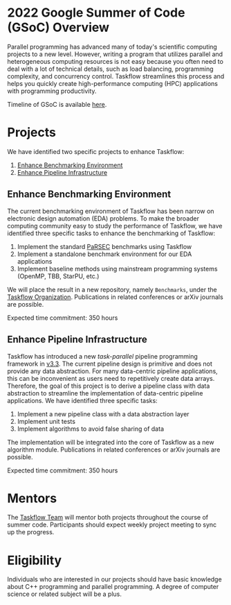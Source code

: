 # 2022 Google Summer of Code (GSoC) Overview

Parallel programming has advanced many of today's scientific computing projects to a new level.
However, writing a program that utilizes parallel and heterogeneous computing resources
is not easy because you often need to deal with a lot of technical details,
such as load balancing, programming complexity, and concurrency control.
Taskflow streamlines this process and helps you quickly create 
high-performance computing (HPC) applications with programming productivity.

Timeline of GSoC is available [here](https://developers.google.com/open-source/gsoc/timeline).

# Projects

We have identified two specific projects to enhance Taskflow:

1. [Enhance Benchmarking Environment](#enhance-benchmarking-environment)
2. [Enhance Pipeline Infrastructure](#enhance-pipeline-infrastructure)

## Enhance Benchmarking Environment

The current benchmarking environment of Taskflow has been narrow on
electronic design automation (EDA) problems. 
To make the broader computing community easy to study the performance of Taskflow,
we have identified three specific tasks to enhance the benchmarking of Taskflow:

1. Implement the standard [PaRSEC](https://parsec.cs.princeton.edu/) benchmarks using Taskflow
2. Implement a standalone benchmark environment for our EDA applications 
3. Implement baseline methods using mainstream programming systems (OpenMP, TBB, StarPU, etc.)

We will place the result in a new repository, namely `Benchmarks`, 
under the [Taskflow Organization](https://github.com/taskflow). 
Publications in related conferences or arXiv journals are possible.

Expected time commitment: 350 hours

## Enhance Pipeline Infrastructure

Taskflow has introduced a new *task-parallel* pipeline programming framework in [v3.3](https://taskflow.github.io/taskflow/release-3-3-0.html).
The current pipeline design is primitive and does not provide any data abstraction.
For many data-centric pipeline applications, this can be inconvenient as users need to repetitively create data arrays.
Therefore, the goal of this project is to derive a pipeline class with data abstraction
to streamline the implementation of data-centric pipeline applications. 
We have identified three specific tasks:

1. Implement a new pipeline class with a data abstraction layer
2. Implement unit tests 
3. Implement algorithms to avoid false sharing of data  

The implementation will be integrated into the core of Taskflow as a new algorithm module.
Publications in related conferences or arXiv journals are possible.

Expected time commitment: 350 hours

# Mentors

The [Taskflow Team](https://taskflow.github.io/taskflow/team.html) will mentor both projects throughout the course of summer code.
Participants should expect weekly project meeting to sync up the progress.

# Eligibility

Individuals who are interested in our projects should have basic knowledge about C++ programming and parallel programming.
A degree of computer science or related subject will be a plus.
